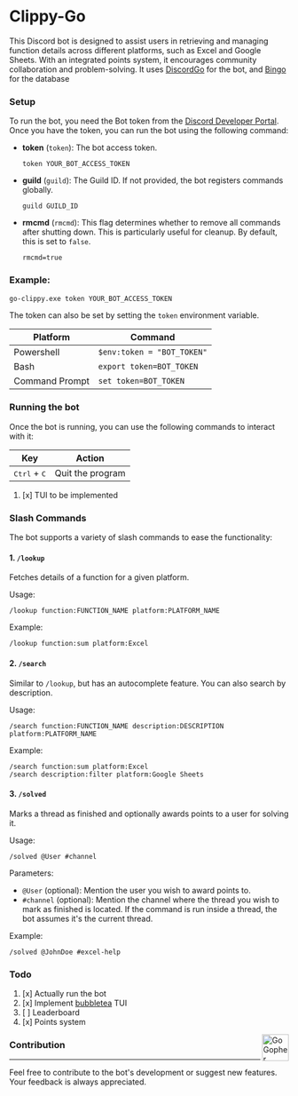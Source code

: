 # Clippy-Go

This Discord bot is designed to assist users in retrieving and managing function details across different platforms, such as Excel and Google Sheets. With an integrated points system, it encourages community collaboration and problem-solving.
It uses [DiscordGo](https://github.com/bwmarrin/discordgo) for the bot, and [Bingo](https://github.com/nokusukun/bingo) for the database

### Setup

To run the bot, you need the Bot token from the [Discord Developer Portal](https://discord.com/developers/applications). Once you have the token, you can run the bot using the following command:

- **token** (`token`): The bot access token.
    ```
    token YOUR_BOT_ACCESS_TOKEN
    ```
- **guild** (`guild`): The Guild ID. If not provided, the bot registers commands globally.
    ```
    guild GUILD_ID
    ```
- **rmcmd** (`rmcmd`): This flag determines whether to remove all commands after shutting down. This is particularly useful for cleanup. By default, this is set to `false`.
    ```
    rmcmd=true
    ```
  
### Example:
```
go-clippy.exe token YOUR_BOT_ACCESS_TOKEN
```

The token can also be set by setting the `token` environment variable.

| Platform       | Command                    |
|----------------|----------------------------|
| Powershell     | `$env:token = "BOT_TOKEN"` |
| Bash           | `export token=BOT_TOKEN`   |
| Command Prompt | `set token=BOT_TOKEN`      |

### Running the bot

Once the bot is running, you can use the following commands to interact with it:

   | Key                            | Action           |
   |--------------------------------|------------------|
   | <kbd>Ctrl</kbd> + <kbd>C</kbd> | Quit the program |

1. [x] TUI to be implemented

### Slash Commands

The bot supports a variety of slash commands to ease the functionality:

#### 1. `/lookup`

Fetches details of a function for a given platform.

Usage:
```
/lookup function:FUNCTION_NAME platform:PLATFORM_NAME
```

Example:
```
/lookup function:sum platform:Excel
```

#### 2. `/search`

Similar to `/lookup`, but has an autocomplete feature. You can also search by description.

Usage:
```
/search function:FUNCTION_NAME description:DESCRIPTION platform:PLATFORM_NAME
```

Example:
```
/search function:sum platform:Excel
/search description:filter platform:Google Sheets
```

#### 3. `/solved`

Marks a thread as finished and optionally awards points to a user for solving it.

Usage:
```
/solved @User #channel
```

Parameters:
- `@User` (optional): Mention the user you wish to award points to.
- `#channel` (optional): Mention the channel where the thread you wish to mark as finished is located. If the command is run inside a thread, the bot assumes it's the current thread.

Example:
```
/solved @JohnDoe #excel-help
```

### Todo

1. [x] Actually run the bot
2. [x] Implement [bubbletea](https://github.com/charmbracelet/bubbletea.git) TUI
3. [ ] Leaderboard
4. [x] Points system


<img src="https://go.dev/images/gophers/ladder.svg" width="48" alt="Go Gopher climbing a ladder." align="right">

### Contribution

---

Feel free to contribute to the bot's development or suggest new features. Your feedback is always appreciated.